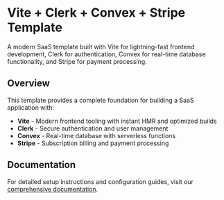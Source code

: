 # Vite + Clerk + Convex + Stripe Template

A modern SaaS template built with Vite for lightning-fast frontend development, Clerk for authentication, Convex for real-time database functionality, and Stripe for payment processing.

## Overview

This template provides a complete foundation for building a SaaS application with:

- **Vite** - Modern frontend tooling with instant HMR and optimized builds
- **Clerk** - Secure authentication and user management
- **Convex** - Real-time database with serverless functions
- **Stripe** - Subscription billing and payment processing

## Documentation

For detailed setup instructions and configuration guides, visit our [comprehensive documentation](https://tempolabsinc.mintlify.app/ViteClerkConvexStripe).